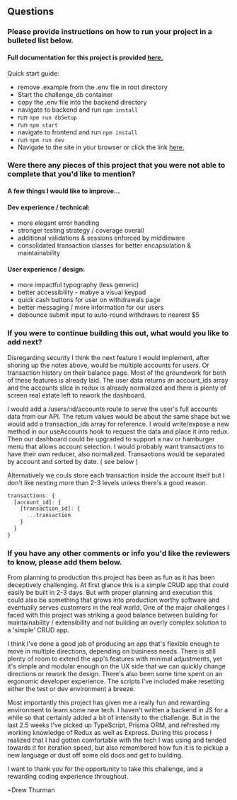 ## Questions

### Please provide instructions on how to run your project in a bulleted list below.

#### Full documentation for this project is provided [here.](https://drew-thurman-atm-challenge.snazzydocs.com/getting-started/introduction)

Quick start guide:

- remove .example from the .env file in root directory
- Start the challenge_db container
- copy the .env file into the backend directory
- navigate to backend and run `npm install`
- run `npm run dbSetup`
- run `npm start`
- navigate to frontend and run `npm install`
- run `npm run dev`
- Navigate to the site in your browser or click the link [here.](http://localhost:5173)

### Were there any pieces of this project that you were not able to complete that you'd like to mention?

#### A few things I would like to improve...

#### Dev experience / technical:

- more elegant error handling
- stronger testing strategy / coverage overall
- additional validations & sessions enforced by middleware
- consolidated transaction classes for better encapsulation & maintainability

#### User experience / design:

- more impactful typography (less generic)
- better accessibility - mabye a visual keypad
- quick cash buttons for user on withdrawals page
- better messaging / more information for our users
- debounce submit input to auto-round withdraws to nearest $5

### If you were to continue building this out, what would you like to add next?

Disregarding security I think the next feature I would implement, after shoring up the notes above, would be multiple accounts for users. Or transaction history on their balance page. Most of the groundwork for both of these features is already laid. The user data returns an account_ids array and the accounts slice in redux is already normalized and there is plenty of screen real estate left to rework the dashboard.

I would add a /users/:id/accounts route to serve the user's full accounts data from our API. The return values would be about the same shape but we would add a transaction_ids array for reference. I would write/expose a new method in our useAccounts hook to request the data and place it into redux. Then our dashboard could be upgraded to support a nav or hamburger menu that allows account selection. I would probably want transactions to have their own reducer, also normalized. Transactions would be separated by account and sorted by date. ( see below )

Alternatively we couls store each transaction inside the account itself but I don't like nesting more than 2-3 levels unless there's a good reason.

```javascript
transactions: {
  [account_id]: {
    [transaction_id]: {
      ...transaction
    }
  }
}
```

### If you have any other comments or info you'd like the reviewers to know, please add them below.

From planning to production this project has been as fun as it has been deceptively challenging. At first glance this is a simple CRUD app that could easily be built in 2-3 days. But with proper planning and execution this could also be something that grows into production worthy software and eventually serves customers in the real world. One of the major challenges I faced with this project was striking a good balance between building for maintainability / extensibility and not building an overly complex solution to a 'simple' CRUD app.

I think I've done a good job of producing an app that's flexible enough to move in multiple directions, depending on business needs. There is still plenty of room to extend the app's features with minimal adjustments, yet it's simple and modular enough on the UX side that we can quickly change directions or rework the design. There's also been some time spent on an ergonomic developer experience. The scripts I've included make resetting either the test or dev environment a breeze.

Most importantly this project has given me a really fun and rewarding environment to learn some new tech. I haven't written a backend in JS for a while so that certainly added a bit of intensity to the challenge. But in the last 2.5 weeks I've picked up TypeScript, Prisma ORM, and refreshed my working knowledge of Redux as well as Express. During this process I realized that I had gotten comfortable with the tech I was using and tended towards it for iteration speed, but also remembered how fun it is to pickup a new language or dust off some old docs and get to building.

I want to thank you for the opportunity to take this challenge, and a rewarding coding experience throughout.

~Drew Thurman
